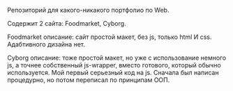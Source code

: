 Репозиторий для какого-никакого портфолио по Web.

Содержит 2 сайта: Foodmarket, Cyborg.

Foodmarket описание:
сайт простой макет, без js, только html И css. Адабтивного дизайна нет.

Cyborg описание:
тоже простой макет, но уже с использование немного js, а точнее собственный js-wrapper, вместо готового, который обычно используется. Мой первый серьезный код на js. Сначала был написан процедурно, но потом переписал по принципам ООП.
